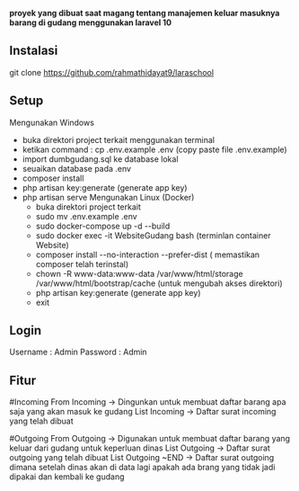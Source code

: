 
<p><b>
proyek yang dibuat saat magang tentang manajemen keluar masuknya barang di gudang menggunakan laravel 10
</b></p>

## Instalasi

git clone https://github.com/rahmathidayat9/laraschool

## Setup
Mengunakan Windows
- buka direktori project terkait menggunakan terminal
- ketikan command : cp .env.example .env (copy paste file .env.example)
- import dumbgudang.sql ke database lokal
- seuaikan database pada .env
- composer install
- php artisan key:generate (generate app key)
- php artisan serve
Mengunakan Linux (Docker)
    - buka direktori project terkait
	- sudo mv .env.example .env
 	- sudo docker-compose up -d --build 
    - sudo docker exec -it WebsiteGudang bash (terminlan container Website)
    - composer install --no-interaction --prefer-dist ( memastikan composer telah terinstal)
    - chown -R www-data:www-data /var/www/html/storage /var/www/html/bootstrap/cache (untuk mengubah akses direktori)
    - php artisan key:generate (generate app key)
    - exit
## Login

Username : Admin
Password : Admin

## Fitur

#Incoming
    From Incoming -> Dingunkan untuk membuat daftar barang apa saja yang akan masuk ke gudang
    List Incoming -> Daftar surat incoming yang telah dibuat

#Outgoing
    From Outgoing -> Digunakan untuk membuat daftar barang yang keluar dari gudang untuk keperluan dinas
    List Outgoing -> Daftar surat outgoing yang telah dibuat
    List Outgoing ~END -> Daftar surat outgoing dimana setelah dinas akan di data lagi apakah ada brang yang tidak jadi dipakai dan kembali ke gudang
